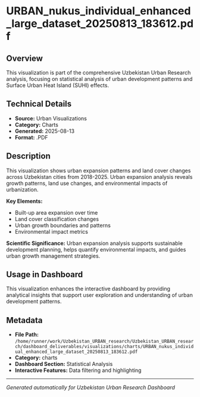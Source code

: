 # URBAN_nukus_individual_enhanced_large_dataset_20250813_183612.pdf

## Overview
This visualization is part of the comprehensive Uzbekistan Urban Research analysis, focusing on statistical analysis of urban development patterns and Surface Urban Heat Island (SUHI) effects.

## Technical Details
- **Source:** Urban Visualizations
- **Category:** Charts
- **Generated:** 2025-08-13
- **Format:** .PDF

## Description
This visualization shows urban expansion patterns and land cover changes across Uzbekistan cities from 2018-2025. Urban expansion analysis reveals growth patterns, land use changes, and environmental impacts of urbanization.

**Key Elements:**
- Built-up area expansion over time
- Land cover classification changes
- Urban growth boundaries and patterns
- Environmental impact metrics

**Scientific Significance:**
Urban expansion analysis supports sustainable development planning, helps quantify environmental impacts, and guides urban growth management strategies.

## Usage in Dashboard
This visualization enhances the interactive dashboard by providing analytical insights that support user exploration and understanding of urban development patterns.

## Metadata
- **File Path:** `/home/runner/work/Uzbekistan_URBAN_research/Uzbekistan_URBAN_research/dashboard_deliverables/visualizations/charts/URBAN_nukus_individual_enhanced_large_dataset_20250813_183612.pdf`
- **Category:** charts
- **Dashboard Section:** Statistical Analysis
- **Interactive Features:** Data filtering and highlighting

---
*Generated automatically for Uzbekistan Urban Research Dashboard*
